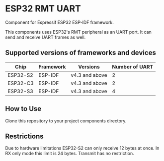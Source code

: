 # ESP32 RMT UART

Component for Espressif ESP32 ESP-IDF framework.

This components uses ESP32's RMT peripheral as an UART port. It can send and receive UART frames as well.

## Supported versions of frameworks and devices

| Chip           | Framework          | Versions   |   Number of UART    
|----------------|--------------------|------------|----------
| ESP32-S2 | ESP-IDF            | v4.3 and above  |   2
| ESP32-C3 | ESP-IDF            | v4.3 and above  |   2
| ESP32-S3 | ESP-IDF            | v4.3 and above  |   4

## How to Use
Clone this repository to your project components directory.

## Restrictions
Due to hardware limitations ESP32-S2 can only receive 12 bytes at once. In RX only mode this limit is 24 bytes. Transmit has no restriction.

